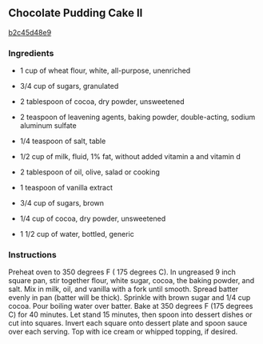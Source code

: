 ## Chocolate Pudding Cake II

[b2c45d48e9](http://allrecipes.com/recipe/chocolate-pudding-cake-ii/)

### Ingredients

 - 1 cup of wheat flour, white, all-purpose, unenriched

 - 3/4 cup of sugars, granulated

 - 2 tablespoon of cocoa, dry powder, unsweetened

 - 2 teaspoon of leavening agents, baking powder, double-acting, sodium aluminum sulfate

 - 1/4 teaspoon of salt, table

 - 1/2 cup of milk, fluid, 1% fat, without added vitamin a and vitamin d

 - 2 tablespoon of oil, olive, salad or cooking

 - 1 teaspoon of vanilla extract

 - 3/4 cup of sugars, brown

 - 1/4 cup of cocoa, dry powder, unsweetened

 - 1 1/2 cup of water, bottled, generic

### Instructions

Preheat oven to 350 degrees F ( 175 degrees C). In ungreased 9 inch square pan, stir together flour, white sugar, cocoa, the baking powder, and salt. Mix in milk, oil, and vanilla with a fork until smooth. Spread batter evenly in pan (batter will be thick). Sprinkle with brown sugar and 1/4 cup cocoa. Pour boiling water over batter. Bake at 350 degrees F (175 degrees C) for 40 minutes. Let stand 15 minutes, then spoon into dessert dishes or cut into squares. Invert each square onto dessert plate and spoon sauce over each serving. Top with ice cream or whipped topping, if desired.